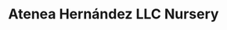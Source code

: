 ---
title: "Atenea Hernández LLC Nursery"
url: /phoenix/atenea-hernandez-llc-nursery/
shop: Garten-Center
---